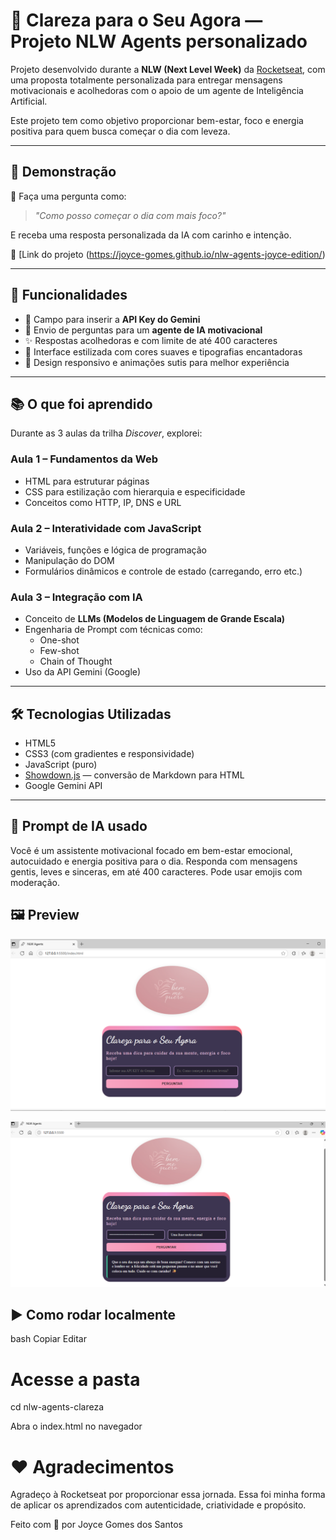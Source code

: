 # 💖 Clareza para o Seu Agora — Projeto NLW Agents personalizado

Projeto desenvolvido durante a **NLW (Next Level Week)** da [Rocketseat](https://rocketseat.com.br/), com uma proposta totalmente personalizada para entregar mensagens motivacionais e acolhedoras com o apoio de um agente de Inteligência Artificial.

Este projeto tem como objetivo proporcionar bem-estar, foco e energia positiva para quem busca começar o dia com leveza.

---

## 🌟 Demonstração

🧠 Faça uma pergunta como:
> *"Como posso começar o dia com mais foco?"*

E receba uma resposta personalizada da IA com carinho e intenção.

🚀 [Link do projeto (https://joyce-gomes.github.io/nlw-agents-joyce-edition/)

---

## 🧩 Funcionalidades

- 🔐 Campo para inserir a **API Key do Gemini**
- 💬 Envio de perguntas para um **agente de IA motivacional**
- ✨ Respostas acolhedoras e com limite de até 400 caracteres
- 🎨 Interface estilizada com cores suaves e tipografias encantadoras
- 📱 Design responsivo e animações sutis para melhor experiência

---

## 📚 O que foi aprendido

Durante as 3 aulas da trilha *Discover*, explorei:

### Aula 1 – Fundamentos da Web
- HTML para estruturar páginas
- CSS para estilização com hierarquia e especificidade
- Conceitos como HTTP, IP, DNS e URL

### Aula 2 – Interatividade com JavaScript
- Variáveis, funções e lógica de programação
- Manipulação do DOM
- Formulários dinâmicos e controle de estado (carregando, erro etc.)

### Aula 3 – Integração com IA
- Conceito de **LLMs (Modelos de Linguagem de Grande Escala)**
- Engenharia de Prompt com técnicas como:
  - One-shot
  - Few-shot
  - Chain of Thought
- Uso da API Gemini (Google)

---

## 🛠️ Tecnologias Utilizadas

- HTML5
- CSS3 (com gradientes e responsividade)
- JavaScript (puro)
- [Showdown.js](https://github.com/showdownjs/showdown) — conversão de Markdown para HTML
- Google Gemini API

---

## 🧠 Prompt de IA usado

Você é um assistente motivacional focado em bem-estar emocional, autocuidado e energia positiva para o dia. Responda com mensagens gentis, leves e sinceras, em até 400 caracteres. Pode usar emojis com moderação.

## 🖼️ Preview

![Tela Inicial](image.png)

![Pergunta realizada](image-1.png)


## ▶️ Como rodar localmente
bash
Copiar
Editar

# Acesse a pasta
cd nlw-agents-clareza

Abra o index.html no navegador

# ❤️ Agradecimentos
Agradeço à Rocketseat por proporcionar essa jornada. Essa foi minha forma de aplicar os aprendizados com autenticidade, criatividade e propósito.

Feito com 🌸 por Joyce Gomes dos Santos
